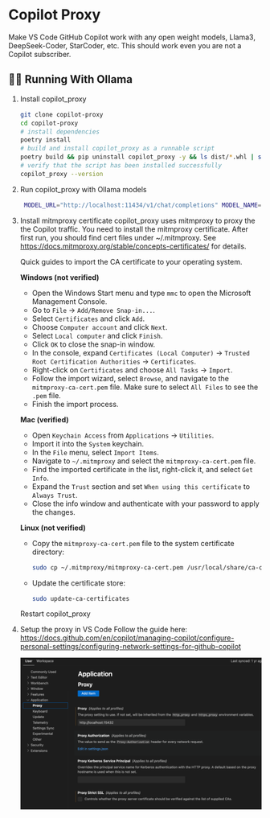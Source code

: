 # Copilot Proxy

Make VS Code GitHub Copilot work with any open weight models, Llama3, DeepSeek-Coder, StarCoder, etc.
This should work even you are not a Copilot subscriber.

## 🏃‍♂️ Running With Ollama

1. Install copilot_proxy
    ```bash
    git clone copilot-proxy
    cd copilot-proxy
    # install dependencies
    poetry install
    # build and install copilot_proxy as a runnable script
    poetry build && pip uninstall copilot_proxy -y && ls dist/*.whl | sort -V | tail -n 1 | xargs pip install
    # verify that the script has been installed successfully
    copilot_proxy --version
    ```

2. Run copilot_proxy with Ollama models
   ```bash
    MODEL_URL="http://localhost:11434/v1/chat/completions" MODEL_NAME="llama3:instruct" MODEL_API_KEY="whatever" copilot_proxy start
   ```

3. Install mitmproxy certificate
   copilot_proxy uses mitmproxy to proxy the the Copilot traffic. You need to install the mitmproxy certificate.
   After first run, you should find cert files under ~/.mitmproxy. See https://docs.mitmproxy.org/stable/concepts-certificates/ for details.

   Quick guides to import the CA certificate to your operating system.

   **Windows (not verified)**
   - Open the Windows Start menu and type `mmc` to open the Microsoft Management Console.
   - Go to `File` -> `Add/Remove Snap-in...`.
   - Select `Certificates` and click `Add`.
   - Choose `Computer account` and click `Next`.
   - Select `Local computer` and click `Finish`.
   - Click `OK` to close the snap-in window.
   - In the console, expand `Certificates (Local Computer)` -> `Trusted Root Certification Authorities` -> `Certificates`.
   - Right-click on `Certificates` and choose `All Tasks` -> `Import`.
   - Follow the import wizard, select `Browse`, and navigate to the `mitmproxy-ca-cert.pem` file. Make sure to select `All Files` to see the `.pem` file.
   - Finish the import process.

   **Mac (verified)**
   - Open `Keychain Access` from `Applications` -> `Utilities`.
   - Import it into the `System` keychain.
   - In the `File` menu, select `Import Items`.
   - Navigate to `~/.mitmproxy` and select the `mitmproxy-ca-cert.pem` file.
   - Find the imported certificate in the list, right-click it, and select `Get Info`.
   - Expand the `Trust` section and set `When using this certificate` to `Always Trust`.
   - Close the info window and authenticate with your password to apply the changes.

   **Linux (not verified)**
   - Copy the `mitmproxy-ca-cert.pem` file to the system certificate directory:
     ```bash
     sudo cp ~/.mitmproxy/mitmproxy-ca-cert.pem /usr/local/share/ca-certificates/mitmproxy-ca-cert.crt
     ```

   - Update the certificate store:
     ```bash
     sudo update-ca-certificates
     ```

   Restart copilot_proxy

4. Setup the proxy in VS Code
   Follow the guide here:
   https://docs.github.com/en/copilot/managing-copilot/configure-personal-settings/configuring-network-settings-for-github-copilot
    <div align="center">
      <img src="./docs/proxy.png" alt="Screenshot - Lennon" max-width="600">
    </div>



